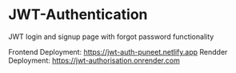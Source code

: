 # JWT-Authentication
JWT login and signup page with forgot password functionality

Frontend Deployment: https://jwt-auth-puneet.netlify.app
Rendder Deployment: https://jwt-authorisation.onrender.com
